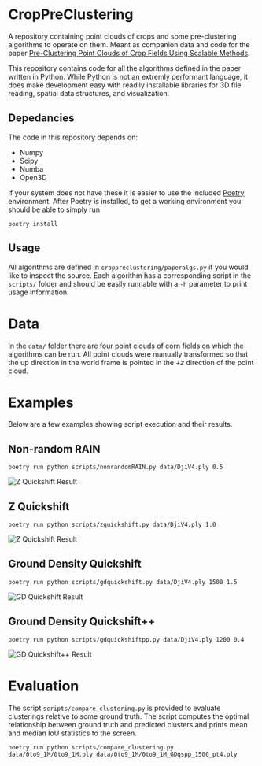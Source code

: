 # CropPreClustering
A repository containing point clouds of crops and some pre-clustering algorithms to operate on them. Meant as companion data and code for the paper [Pre-Clustering Point Clouds of Crop Fields Using Scalable Methods](https://arxiv.org/abs/2107.10950).

This repository contains code for all the algorithms defined in the paper written in Python. While Python is not an extremly performant language, it does make development easy with readily installable libraries for 3D file reading, spatial data structures, and visualization.

## Depedancies
The code in this repository depends on:
 - Numpy
 - Scipy
 - Numba
 - Open3D

If your system does not have these it is easier to use the included [Poetry](https://python-poetry.org/) environment. After Poetry is installed, to get a working environment you should be able to simply run
```
poetry install
```

## Usage
All algorithms are defined in `croppreclustering/paperalgs.py` if you would like to inspect the source. Each algorithm has a corresponding script in the `scripts/` folder and should be easily runnable with a `-h` parameter to print usage information.

# Data
In the `data/` folder there are four point clouds of corn fields on which the algorithms can be run. All point clouds were manually transformed so that the up direction in the world frame is pointed in the *+z* direction of the point cloud.

# Examples
Below are a few examples showing script execution and their results.
## Non-random RAIN
```
poetry run python scripts/nonrandomRAIN.py data/DjiV4.ply 0.5
```
![Z Quickshift Result](images/nRAIN.gif)

## Z Quickshift
```
poetry run python scripts/zquickshift.py data/DjiV4.ply 1.0
```
![Z Quickshift Result](images/Zquickshift.gif)

## Ground Density Quickshift
```
poetry run python scripts/gdquickshift.py data/DjiV4.ply 1500 1.5
```
![GD Quickshift Result](images/GDquickshift.gif)

## Ground Density Quickshift++
```
poetry run python scripts/gdquickshiftpp.py data/DjiV4.ply 1200 0.4
```
![GD Quickshift++ Result](images/GDquickshift++.gif)

# Evaluation
The script `scripts/compare_clustering.py` is provided to evaluate clusterings relative to some ground truth. The script computes the optimal relationship between ground truth and predicted clusters and prints mean and median IoU statistics to the screen.
```
poetry run python scripts/compare_clustering.py data/0to9_1M/0to9_1M.ply data/0to9_1M/0to9_1M_GDqspp_1500_pt4.ply
```
